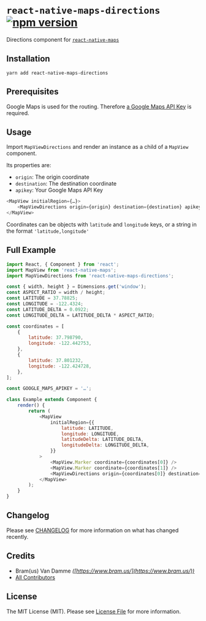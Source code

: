 # `react-native-maps-directions` [![npm version](https://img.shields.io/npm/v/react-native-maps-directions.svg?style=flat)](https://www.npmjs.com/package/react-native-maps-directions)

Directions component for [`react-native-maps`](https://github.com/airbnb/react-native-maps/)

## Installation

```
yarn add react-native-maps-directions
```

## Prerequisites

Google Maps is used for the routing. Therefore [a Google Maps API Key](https://developers.google.com/maps/documentation/ios-sdk/get-api-key) is required.

## Usage

Import `MapViewDirections` and render an instance as a child of a `MapView` component.

Its properties are:

- `origin`: The origin coordinate
- `destination`: The destination coordinate
- `apikey`: Your Google Maps API Key

```js
<MapView initialRegion={…}>
	<MapViewDirections origin={origin} destination={destination} apikey={GOOGLE_MAPS_APIKEY} />
</MapView>
```

Coordinates can be objects with `latitude` and `longitude` keys, or a string in the format `'latitude,longitude'`

## Full Example

```js
import React, { Component } from 'react';
import MapView from 'react-native-maps';
import MapViewDirections from 'react-native-maps-directions';

const { width, height } = Dimensions.get('window');
const ASPECT_RATIO = width / height;
const LATITUDE = 37.78825;
const LONGITUDE = -122.4324;
const LATITUDE_DELTA = 0.0922;
const LONGITUDE_DELTA = LATITUDE_DELTA * ASPECT_RATIO;

const coordinates = [
	{
		latitude: 37.798790,
		longitude: -122.442753,
	},
	{
		latitude: 37.801232,
		longitude: -122.424728,
	},
];

const GOOGLE_MAPS_APIKEY = '…';

class Example extends Component {
	render() {
		return (
			<MapView
				initialRegion={{
					latitude: LATITUDE,
					longitude: LONGITUDE,
					latitudeDelta: LATITUDE_DELTA,
					longitudeDelta: LONGITUDE_DELTA,
				}}
			>
				<MapView.Marker coordinate={coordinates[0]} />
				<MapView.Marker coordinate={coordinates[1]} />
				<MapViewDirections origin={coordinates[0]} destination={coordinates[1]} apikey={GOOGLE_MAPS_APIKEY} />
			</MapView>
		);
	}
}
```

## Changelog

Please see [CHANGELOG](CHANGELOG.md) for more information on what has changed recently.

## Credits

- Bram(us) Van Damme <em>([https://www.bram.us/](https://www.bram.us/))</em>
- [All Contributors](../../contributors)

## License

The MIT License (MIT). Please see [License File](LICENSE.md) for more information.

